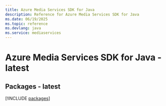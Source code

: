 ```yaml
---
title: Azure Media Services SDK for Java
description: Reference for Azure Media Services SDK for Java
ms.date: 06/19/2025
ms.topic: reference
ms.devlang: java
ms.service: mediaservices
---
```

# Azure Media Services SDK for Java - latest
## Packages - latest
[!INCLUDE [packages](media-services-index.md)]